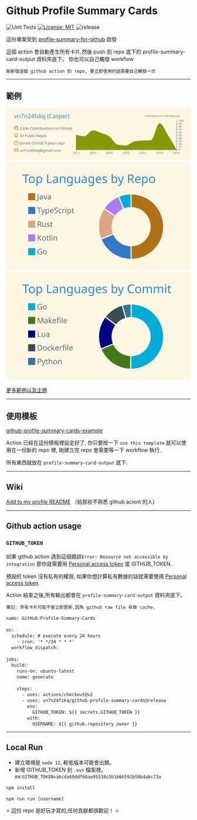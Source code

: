 # Github Profile Summary Cards

![Unit Tests](https://github.com/vn7n24fzkq/github-profile-summary-cards/workflows/Unit%20Tests/badge.svg)
[![License: MIT](https://img.shields.io/badge/License-MIT-yellow.svg)](https://github.com/vn7n24fzkq/github-profile-summary-cards/blob/master/LICENSE)
![release](https://img.shields.io/github/v/release/vn7n24fzkq/github-profile-summary-cards.svg)

這份專案受到 [profile-summary-for-github](https://github.com/tipsy/profile-summary-for-github) 啟發

這個 action 會自動產生所有卡片,然後 push 到 repo 底下的 profile-summary-card-output 資料夾底下。
你也可以自己觸發 workflow

`剛新增這個 github action 的 repo, 要立即使用的話需要自己觸發一次`

---

## 範例

![](https://raw.githubusercontent.com/vn7n24fzkq/vn7n24fzkq/master/profile-summary-card-output/solarized/0-profile-details.svg)
![](https://raw.githubusercontent.com/vn7n24fzkq/vn7n24fzkq/master/profile-summary-card-output/solarized/1-repos-per-language.svg)
![](https://raw.githubusercontent.com/vn7n24fzkq/vn7n24fzkq/master/profile-summary-card-output/solarized/2-most-commit-language.svg)

[更多範例以及主題](https://github.com/vn7n24fzkq/github-profile-summary-cards-example/tree/master/profile-summary-card-output)

---

## 使用模板

[github-profile-summary-cards-example](https://github.com/vn7n24fzkq/github-profile-summary-cards-example)

Action 已經在這份模板裡設定好了, 你只要按一下 `use this template` 就可以使用在一份新的 repo 裡, 剛建立完 repo 會需要等一下 workflow 執行.

所有東西就放在 `profile-summary-card-output` 底下.

---

## Wiki

[Add to my profile README](https://github.com/vn7n24fzkq/github-profile-summary-cards/wiki/Add-to-my-profile-README) （給那些不熟悉 github aciont 的人)

---

## Github action usage

### `GITHUB_TOKEN`

如果 github action 遇到這個錯誤`Error: Resource not accessible by integration` 那你就需要用 [Personal access token](https://docs.github.com/en/actions/configuring-and-managing-workflows/creating-and-storing-encrypted-secrets) 當 GITHUB_TOKEN.

預設的 token 沒有私有的權限, 如果你想計算私有數據的話就需要使用 [Personal access token](https://docs.github.com/en/actions/configuring-and-managing-workflows/creating-and-storing-encrypted-secrets).

Action 結束之後,所有輸出都會在 `profile-summary-card-output` 資料夾底下。

`筆記: 所有卡片可能不會立即更新,因為 github raw file 有做 cache.`

```ymal
name: GitHub-Profile-Summary-Cards

on:
  schedule: # execute every 24 hours
    - cron: '* */24 * * *'
  workflow_dispatch:

jobs:
  build:
    runs-on: ubuntu-latest
    name: generate

    steps:
      - uses: actions/checkout@v2
      - uses: vn7n24fzkq/github-profile-summary-cards@release
        env:
          GITHUB_TOKEN: ${{ secrets.GITHUB_TOKEN }}
        with:
          USERNAME: ${{ github.repository_owner }}
```

---

## Local Run

- 建立環境是 `node 12`, 較低版本可能會出錯。
- 新增 GITHUB_TOKEN 到 `.evn` 檔案裡。 ex:`GITHUB_TOKEN=abcda69ddf66ae95538c5b1666591b59b4abc73a`

```
npm install
```

```
npm run run [username]
```

:star: 這份 repo 是好玩才寫的,任何貢獻都很歡迎！ :star:
